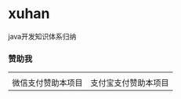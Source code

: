 # xuhan
java开发知识体系归纳

### 赞助我

<table text-align="center">
  <tr>
    <td>
    <img src="https://images-lz.oss-cn-hangzhou.aliyuncs.com/github-xuhan/xuhanwx.jpg"  alt=""/>
    </td>
    <td><img src="https://images-lz.oss-cn-hangzhou.aliyuncs.com/github-xuhan/xuhanwx.jpg"  alt=""/>
    </td>
  </tr>
  <tr text-align="center">
    <td text-align="center">微信支付赞助本项目</td>
    <td text-align="center">支付宝支付赞助本项目</td>
  </tr>
</table>
